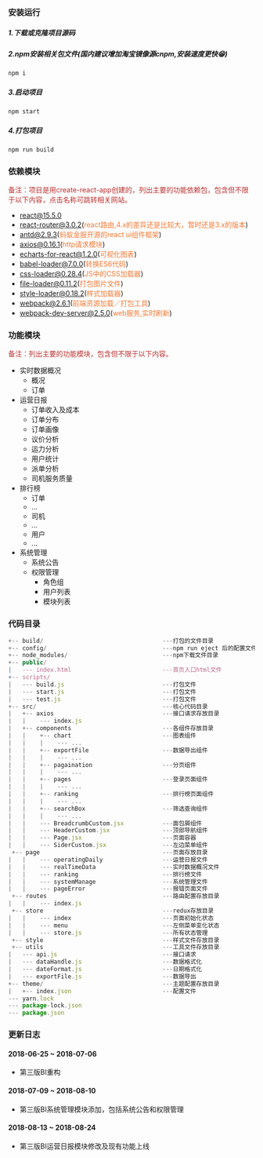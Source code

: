 ### 安装运行
##### 1.下载或克隆项目源码
##### 2.npm安装相关包文件(国内建议增加淘宝镜像源cnpm,安装速度更快😁)
```js
npm i
```
##### 3.启动项目
```js
npm start
```
##### 4.打包项目
```js
npm run build
```

### 依赖模块
<span style="color: rgb(184,49,47);">备注：项目是用create-react-app创建的，列出主要的功能依赖包，包含但不限于以下内容，点击名称可跳转相关网站。</span>
- [react@15.5.0](https://facebook.github.io/react/)
- [react-router@3.0.2](https://react-guide.github.io/react-router-cn/)(<span style="color: rgb(243,121,52);">react路由,4.x的差异还是比较大，暂时还是3.x的版本</span>)
- [antd@2.9.3](https://ant.design/index-cn)(<span style="color: rgb(243,121,52);">蚂蚁金服开源的react ui组件框架</span>)
- [axios@0.16.1](https://github.com/mzabriskie/axios)(<span style="color: rgb(243,121,52);">http请求模块</span>)
- [echarts-for-react@1.2.0](https://github.com/hustcc/echarts-for-react)(<span style="color: rgb(243,121,52);">可视化图表</span>)
- [babel-loader@7.0.0](https://www.npmjs.com/package/babel-loader)(<span style="color: rgb(243,121,52);">转换ES6代码</span>)
- [css-loader@0.28.4](http://www.css88.com/doc/webpack/loaders/css-loader/)(<span style="color: rgb(243,121,52);">JS中的CSS加载器</span>)
- [file-loader@0.11.2](http://www.css88.com/doc/webpack/loaders/file-loader/)(<span style="color: rgb(243,121,52);">打包图片文件</span>)
- [style-loader@0.18.2](https://webpack.docschina.org/loaders/style-loader/)(<span style="color: rgb(243,121,52);">样式加载器</span>)
- [webpack@2.6.1](http://webpack.github.io/)(<span style="color: rgb(243,121,52);">前端资源加载／打包工具</span>)
- [webpack-dev-server@2.5.0](https://www.npmjs.com/package/webpack-dev-server)(<span style="color: rgb(243,121,52);">web服务,实时刷新</span>)

### 功能模块
<span style="color: rgb(184,49,47);">备注：列出主要的功能模块，包含但不限于以下内容。</span>
<!--more-->

- 实时数据概况
    - 概况
    - 订单
- 运营日报
    - 订单收入及成本
    - 订单分布
    - 订单画像
    - 议价分析
    - 运力分析
    - 用户统计
    - 派单分析
    - 司机服务质量
- 排行榜
    - 订单
    - ...   
    - 司机
    - ...
    - 用户
    - ...
- 系统管理
    - 系统公告
    - 权限管理  
        - 角色组
        - 用户列表
        - 模块列表

### 代码目录
```js
+-- build/                                  ---打包的文件目录
+-- config/                                 ---npm run eject 后的配置文件目录
+-- node_modules/                           ---npm下载文件目录
+-- public/                                 
|   --- index.html							---首页入口html文件
+-- scripts/                                 
|   --- build.js							---打包文件
|   --- start.js							---打包文件
|   --- test.js							    ---打包文件
+-- src/                                    ---核心代码目录
|   +-- axios                               ---接口请求存放目录
|   |    --- index.js
|   +-- components                          ---各组件存放目录
|   |    +-- chart                          ---图表组件
|   |    |    --- ...   
|   |    +-- exportFile                     ---数据导出组件
|   |    |    --- ...   
|   |    +-- pagaination                    ---分页组件
|   |    |    --- ...   
|   |    +-- pages                          ---登录页面组件
|   |    |    --- ...   
|   |    +-- ranking                        ---排行榜页面组件
|   |    |    --- ...   
|   |    +-- searchBox                      ---筛选查询组件
|   |    |    --- ...   
|   |    --- BreadcrumbCustom.jsx           ---面包屑组件
|   |    --- HeaderCustom.jsx               ---顶部导航组件
|   |    --- Page.jsx                       ---页面容器
|   |    --- SiderCustom.jsx                ---左边菜单组件
 +-- page                                   ---页面存放目录
|   |    --- operatingDaily                 ---运营日报文件
|   |    --- realTimeData                   ---实时数据概况文件
|   |    --- ranking                        ---排行榜文件
|   |    --- systemManage                   ---系统管理文件
|   |    --- pageError                      ---报错页面文件
 +-- routes                                 ---路由配置存放目录
|   |    --- index.js
 +-- store                                  ---redux存放目录
|   |    --- index                          ---页面初始化状态
|   |    --- menu                           ---左侧菜单变化状态
|   |    --- store.js                       ---所有状态管理
 +-- style                                  ---样式文件存放目录
 +-- utils                                  ---工具文件存放目录
|   --- api.js                              ---接口请求
|   --- dataHandle.js                       ---数据格式化
|   --- dateFormat.js                       ---日期格式化
|   --- exportFile.js                       ---数据导出
+-- theme/                                  ---主题配置存放目录
|   +-- index.json                          ---配置文件
--- yarn.lock                               
--- package-lock.json                       
--- package.json                                    
```                                   

### 更新日志

#### 2018-06-25 ~ 2018-07-06
- 第三版BI重构

#### 2018-07-09 ~ 2018-08-10
- 第三版BI系统管理模块添加，包括系统公告和权限管理

#### 2018-08-13 ~ 2018-08-24
- 第三版BI运营日报模块修改及现有功能上线